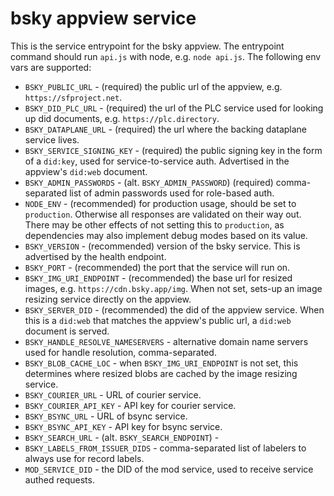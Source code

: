 # bsky appview service

This is the service entrypoint for the bsky appview. The entrypoint command should run `api.js` with node, e.g. `node api.js`. The following env vars are supported:

- `BSKY_PUBLIC_URL` - (required) the public url of the appview, e.g. `https://sfproject.net`.
- `BSKY_DID_PLC_URL` - (required) the url of the PLC service used for looking up did documents, e.g. `https://plc.directory`.
- `BSKY_DATAPLANE_URL` - (required) the url where the backing dataplane service lives.
- `BSKY_SERVICE_SIGNING_KEY` - (required) the public signing key in the form of a `did:key`, used for service-to-service auth. Advertised in the appview's `did:web` document.
- `BSKY_ADMIN_PASSWORDS` - (alt. `BSKY_ADMIN_PASSWORD`) (required) comma-separated list of admin passwords used for role-based auth.
- `NODE_ENV` - (recommended) for production usage, should be set to `production`. Otherwise all responses are validated on their way out. There may be other effects of not setting this to `production`, as dependencies may also implement debug modes based on its value.
- `BSKY_VERSION` - (recommended) version of the bsky service. This is advertised by the health endpoint.
- `BSKY_PORT` - (recommended) the port that the service will run on.
- `BSKY_IMG_URI_ENDPOINT` - (recommended) the base url for resized images, e.g. `https://cdn.bsky.app/img`. When not set, sets-up an image resizing service directly on the appview.
- `BSKY_SERVER_DID` - (recommended) the did of the appview service. When this is a `did:web` that matches the appview's public url, a `did:web` document is served.
- `BSKY_HANDLE_RESOLVE_NAMESERVERS` - alternative domain name servers used for handle resolution, comma-separated.
- `BSKY_BLOB_CACHE_LOC` - when `BSKY_IMG_URI_ENDPOINT` is not set, this determines where resized blobs are cached by the image resizing service.
- `BSKY_COURIER_URL` - URL of courier service.
- `BSKY_COURIER_API_KEY` - API key for courier service.
- `BSKY_BSYNC_URL` - URL of bsync service.
- `BSKY_BSYNC_API_KEY` - API key for bsync service.
- `BSKY_SEARCH_URL` - (alt. `BSKY_SEARCH_ENDPOINT`) -
- `BSKY_LABELS_FROM_ISSUER_DIDS` - comma-separated list of labelers to always use for record labels.
- `MOD_SERVICE_DID` - the DID of the mod service, used to receive service authed requests.
